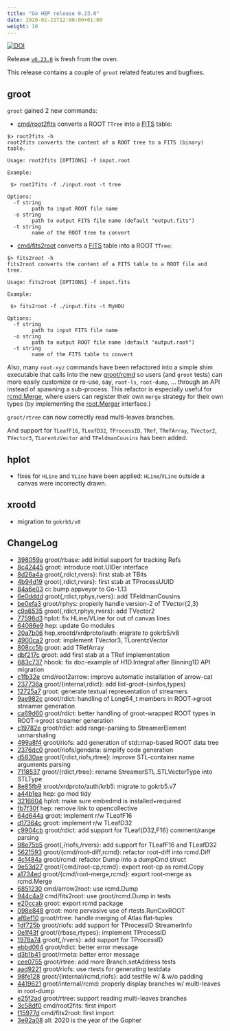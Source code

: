 ```yaml
---
title: "Go HEP release 0.23.0"
date: 2020-02-21T12:00:00+01:00
weight: 10
---
```


[![DOI](https://zenodo.org/badge/DOI/10.5281/zenodo.3678646.svg)](https://doi.org/10.5281/zenodo.3678646)


Release [`v0.23.0`](https://github.com/go-hep/hep/tree/v0.23.0) is fresh from the oven.

This release contains a couple of `groot` related features and bugfixes.

## groot

`groot` gained 2 new commands:

- [cmd/root2fits](https://go-hep.org/x/hep/cmd/root2fits) converts a ROOT `TTree` into a [FITS](https://en.wikipedia.org/wiki/FITS) table:

```
$> root2fits -h
root2fits converts the content of a ROOT tree to a FITS (binary) table.

Usage: root2fits [OPTIONS] -f input.root

Example:

 $> root2fits -f ./input.root -t tree

Options:
  -f string
    	path to input ROOT file name
  -o string
    	path to output FITS file name (default "output.fits")
  -t string
    	name of the ROOT tree to convert
```

- [cmd/fits2root](https://go-hep.org/x/hep/cmd/fits2root) converts a [FITS](https://en.wikipedia.org/wiki/FITS) table into a ROOT `TTree`:

```
$> fits2root -h
fits2root converts the content of a FITS table to a ROOT file and tree.

Usage: fits2root [OPTIONS] -f input.fits

Example:

 $> fits2root -f ./input.fits -t MyHDU

Options:
  -f string
    	path to input FITS file name
  -o string
    	path to output ROOT file name (default "output.root")
  -t string
    	name of the FITS table to convert
```

Also, many `root-xyz` commands have been refactored into a simple shim executable that calls into the new [groot/rcmd](https://go-hep.org/x/hep/groot/rcmd) so users (and `groot` tests) can more easily customize or re-use, say, `root-ls`, `root-dump`, ... through an API instead of spawning a sub-process.
This refactor is especially useful for [rcmd.Merge](https://pkg.go.dev/go-hep.org/x/hep/groot/rcmd#Merge), where users can register their own `merge` strategy for their own types (by implementing the [root.Merger](https://pkg.go.dev/go-hep.org/x/hep/groot/root#Merger) interface.)

`groot/rtree` can now correctly read multi-leaves branches.

And support for `TLeafF16`, `TLeafD32`, `TProcessID`, `TRef`, `TRefArray`, `TVector2`, `TVector3`, `TLorentzVector` and `TFeldmanCousins` has been added.

## hplot

- fixes for `HLine` and `VLine` have been applied: `HLine`/`VLine` outside a canvas were incorrectly drawn.

## xrootd

- migration to `gokrb5/v8`

## ChangeLog

* [398059a](/commit/398059a) groot/rbase: add initial support for tracking Refs
* [8c42445](/commit/8c42445) groot: introduce root.UIDer interface
* [8d26a4a](/commit/8d26a4a) groot{,rdict,rvers}: first stab at TBits
* [4b94d19](/commit/4b94d19) groot{,rdict,rvers}: first stab at TProcessUUID
* [84a6e03](/commit/84a6e03) ci: bump appveyor to Go-1.13
* [6e0dddd](/commit/6e0dddd) groot{,rdict,rphys,rvers}: add TFeldmanCousins
* [be0efa3](/commit/be0efa3) groot/rphys: properly handle version-2 of TVector{2,3}
* [c9a6535](/commit/c9a6535) groot{,rdict,rphys,rvers}: add TVector2
* [77598d3](/commit/77598d3) hplot: fix HLine/VLine for out of canvas lines
* [64086e9](/commit/64086e9) hep: update Go modules
* [20a7b06](/commit/20a7b06) hep,xrootd/xrdproto/auth: migrate to gokrb5/v8
* [4900ca2](/commit/4900ca2) groot: implement TVector3, TLorentzVector
* [808cc5b](/commit/808cc5b) groot: add TRefArray
* [dbf217c](/commit/dbf217c) groot: add first stab at a TRef implementation
* [683c737](/commit/683c737) hbook: fix doc-example of H1D.Integral after Binning1D API migration
* [c1fb32e](/commit/c1fb32e) cmd/root2arrow: improve automatic installation of arrow-cat
* [237736a](/commit/237736a) groot/{internal,rdict}: add list-groot-{sinfos,types}
* [12725a7](/commit/12725a7) groot: generate textual representation of streamers
* [9ae982c](/commit/9ae982c) groot/rdict: handling of Long64_t members in ROOT->groot streamer generation
* [ca69d60](/commit/ca69d60) groot/rdict: better handling of groot-wrapped ROOT types in ROOT->groot streamer generation
* [c19782e](/commit/c19782e) groot/rdict: add range-parsing to StreamerElement unmarshaling
* [499a8f4](/commit/499a8f4) groot/riofs: add generation of std::map-based ROOT data tree
* [2376dc0](/commit/2376dc0) groot/riofs/gendata: simplify code generation
* [d5830ae](/commit/d5830ae) groot/{rdict,riofs,rtree}: improve STL-container name arguments parsing
* [7118537](/commit/7118537) groot/{rdict,rtree}: rename StreamerSTL.STLVectorType into STLType
* [8e85fb9](/commit/8e85fb9) xroot/xrdproto/auth/krb5: migrate to gokrb5.v7
* [a44b1ea](/commit/a44b1ea) hep: go mod tidy
* [3216604](/commit/3216604) hplot: make sure embedmd is installed+required
* [fb7f30f](/commit/fb7f30f) hep: remove link to opencollective
* [64d644a](/commit/64d644a) groot: implement r/w TLeafF16
* [d17364c](/commit/d17364c) groot: implement r/w TLeafD32
* [c9904cb](/commit/c9904cb) groot/rdict: add support for TLeaf{D32,F16} comment/range parsing
* [98e75b5](/commit/98e75b5) groot{,/riofs,/rvers}: add support for TLeafF16 and TLeafD32
* [5621593](/commit/5621593) groot/{cmd/root-diff,rcmd}: refactor root-diff into rcmd.Diff
* [4c1484a](/commit/4c1484a) groot/rcmd: refactor Dump into a dumpCmd struct
* [9e53d27](/commit/9e53d27) groot/{cmd/root-cp,rcmd}: export root-cp as rcmd.Copy
* [a1734ed](/commit/a1734ed) groot/{cmd/root-merge,rcmd}: export root-merge as rcmd.Merge
* [6851230](/commit/6851230) cmd/arrow2root: use rcmd.Dump
* [944c4a9](/commit/944c4a9) cmd/fits2root: use groot/rcmd.Dump in tests
* [e20ccab](/commit/e20ccab) groot: export rcmd package
* [098e848](/commit/098e848) groot: more pervasive use of rtests.RunCxxROOT
* [af6ef10](/commit/af6ef10) groot/rtree: handle merging of Atlas flat-tuples
* [1df725b](/commit/1df725b) groot/riofs: add support for TProcessID StreamerInfo
* [0e1f43f](/commit/0e1f43f) groot/{rbase,rtypes}: implement TProcessID
* [1978a74](/commit/1978a74) groot{,/rvers}: add support for TProcessID
* [ebbd064](/commit/ebbd064) groot/rdict: better error message
* [d3b1b41](/commit/d3b1b41) groot/rmeta: better error message
* [cee0755](/commit/cee0755) groot/rtree: add more Branch.setAddress tests
* [aad9221](/commit/aad9221) groot/riofs: use rtests for generating testdata
* [98fe128](/commit/98fe128) groot/{internal/rcmd,riofs}: add testfile w/ & w/o padding
* [4419621](/commit/4419621) groot/internal/rcmd: properly display branches w/ multi-leaves in root-dump
* [e25f2ad](/commit/e25f2ad) groot/rtree: support reading multi-leaves branches
* [3c58df0](/commit/3c58df0) cmd/root2fits: first import
* [f15977d](/commit/f15977d) cmd/fits2root: first import
* [3e92a08](/commit/3e92a08) all: 2020 is the year of the Gopher



